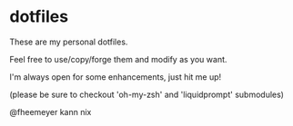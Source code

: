 dotfiles
========

These are my personal dotfiles.

Feel free to use/copy/forge them and modify as you want.

I'm always open for some enhancements, just hit me up!

(please be sure to checkout 'oh-my-zsh' and 'liquidprompt' submodules)

@fheemeyer kann nix
